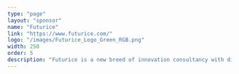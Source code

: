 ```yaml
---
type: "page"
layout: "sponsor"
name: "Futurice"
link: "https://www.futurice.com/"
logo: "/images/Futurice_Logo_Green_RGB.png"
width: 250
order: 5
description: "Futurice is a new breed of innovation consultancy with digital at its core. We help our clients unleash innovation through digital product design and build, emerging technology, agile software development and lean organisational change."
---
```


